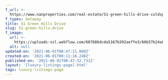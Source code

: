 ```yaml
---
f_url: >-
  https://www.nanproperties.com/real-estate/51-green-hills-drive-coldspring-tx-77331/80707584/109236620
f_types: Getaway
title: 51 Green Hills Drive
slug: 51-green-hills-drive
f_image:
  url: >-
    https://uploads-ssl.webflow.com/607686dcda5167b392aeffe3/60b57b24a8d960777e9e3bad_cropped5.jpeg
  alt: null
updated-on: '2021-06-01T00:47:21.009Z'
created-on: '2021-06-01T00:11:16.240Z'
published-on: '2021-06-01T00:47:32.731Z'
layout: '[luxury-listings-page].html'
tags: luxury-listings-page
---
```



